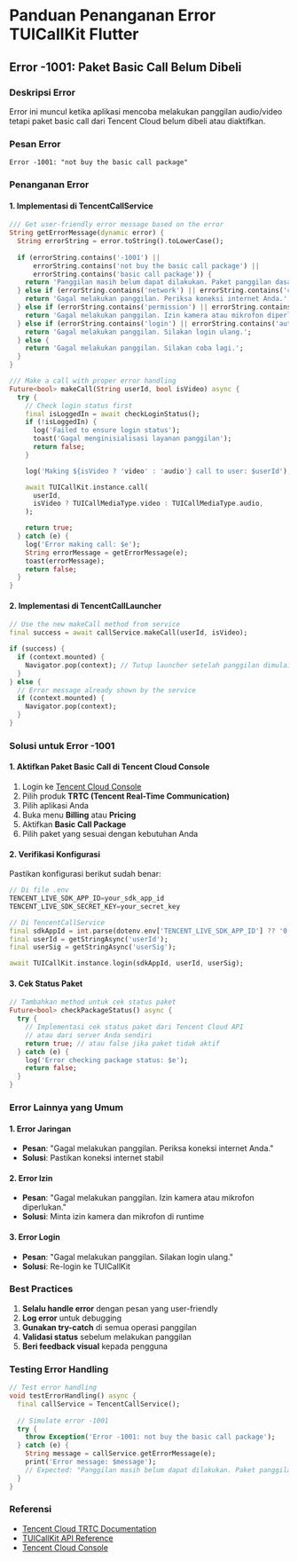 # Panduan Penanganan Error TUICallKit Flutter

## Error -1001: Paket Basic Call Belum Dibeli

### Deskripsi Error
Error ini muncul ketika aplikasi mencoba melakukan panggilan audio/video tetapi paket basic call dari Tencent Cloud belum dibeli atau diaktifkan.

### Pesan Error
```
Error -1001: "not buy the basic call package"
```

### Penanganan Error

#### 1. Implementasi di TencentCallService

```dart
/// Get user-friendly error message based on the error
String getErrorMessage(dynamic error) {
  String errorString = error.toString().toLowerCase();
  
  if (errorString.contains('-1001') || 
      errorString.contains('not buy the basic call package') ||
      errorString.contains('basic call package')) {
    return 'Panggilan masih belum dapat dilakukan. Paket panggilan dasar belum dibeli.';
  } else if (errorString.contains('network') || errorString.contains('connection')) {
    return 'Gagal melakukan panggilan. Periksa koneksi internet Anda.';
  } else if (errorString.contains('permission') || errorString.contains('camera') || errorString.contains('microphone')) {
    return 'Gagal melakukan panggilan. Izin kamera atau mikrofon diperlukan.';
  } else if (errorString.contains('login') || errorString.contains('auth')) {
    return 'Gagal melakukan panggilan. Silakan login ulang.';
  } else {
    return 'Gagal melakukan panggilan. Silakan coba lagi.';
  }
}

/// Make a call with proper error handling
Future<bool> makeCall(String userId, bool isVideo) async {
  try {
    // Check login status first
    final isLoggedIn = await checkLoginStatus();
    if (!isLoggedIn) {
      log('Failed to ensure login status');
      toast('Gagal menginisialisasi layanan panggilan');
      return false;
    }

    log('Making ${isVideo ? 'video' : 'audio'} call to user: $userId');

    await TUICallKit.instance.call(
      userId,
      isVideo ? TUICallMediaType.video : TUICallMediaType.audio,
    );

    return true;
  } catch (e) {
    log('Error making call: $e');
    String errorMessage = getErrorMessage(e);
    toast(errorMessage);
    return false;
  }
}
```

#### 2. Implementasi di TencentCallLauncher

```dart
// Use the new makeCall method from service
final success = await callService.makeCall(userId, isVideo);

if (success) {
  if (context.mounted) {
    Navigator.pop(context); // Tutup launcher setelah panggilan dimulai
  }
} else {
  // Error message already shown by the service
  if (context.mounted) {
    Navigator.pop(context);
  }
}
```

### Solusi untuk Error -1001

#### 1. Aktifkan Paket Basic Call di Tencent Cloud Console

1. Login ke [Tencent Cloud Console](https://console.cloud.tencent.com/)
2. Pilih produk **TRTC (Tencent Real-Time Communication)**
3. Pilih aplikasi Anda
4. Buka menu **Billing** atau **Pricing**
5. Aktifkan **Basic Call Package**
6. Pilih paket yang sesuai dengan kebutuhan Anda

#### 2. Verifikasi Konfigurasi

Pastikan konfigurasi berikut sudah benar:

```dart
// Di file .env
TENCENT_LIVE_SDK_APP_ID=your_sdk_app_id
TENCENT_LIVE_SDK_SECRET_KEY=your_secret_key

// Di TencentCallService
final sdkAppId = int.parse(dotenv.env['TENCENT_LIVE_SDK_APP_ID'] ?? '0');
final userId = getStringAsync('userId');
final userSig = getStringAsync('userSig');

await TUICallKit.instance.login(sdkAppId, userId, userSig);
```

#### 3. Cek Status Paket

```dart
// Tambahkan method untuk cek status paket
Future<bool> checkPackageStatus() async {
  try {
    // Implementasi cek status paket dari Tencent Cloud API
    // atau dari server Anda sendiri
    return true; // atau false jika paket tidak aktif
  } catch (e) {
    log('Error checking package status: $e');
    return false;
  }
}
```

### Error Lainnya yang Umum

#### 1. Error Jaringan
- **Pesan**: "Gagal melakukan panggilan. Periksa koneksi internet Anda."
- **Solusi**: Pastikan koneksi internet stabil

#### 2. Error Izin
- **Pesan**: "Gagal melakukan panggilan. Izin kamera atau mikrofon diperlukan."
- **Solusi**: Minta izin kamera dan mikrofon di runtime

#### 3. Error Login
- **Pesan**: "Gagal melakukan panggilan. Silakan login ulang."
- **Solusi**: Re-login ke TUICallKit

### Best Practices

1. **Selalu handle error** dengan pesan yang user-friendly
2. **Log error** untuk debugging
3. **Gunakan try-catch** di semua operasi panggilan
4. **Validasi status** sebelum melakukan panggilan
5. **Beri feedback visual** kepada pengguna

### Testing Error Handling

```dart
// Test error handling
void testErrorHandling() async {
  final callService = TencentCallService();
  
  // Simulate error -1001
  try {
    throw Exception('Error -1001: not buy the basic call package');
  } catch (e) {
    String message = callService.getErrorMessage(e);
    print('Error message: $message');
    // Expected: "Panggilan masih belum dapat dilakukan. Paket panggilan dasar belum dibeli."
  }
}
```

### Referensi

- [Tencent Cloud TRTC Documentation](https://trtc.io/document/59851?platform=flutter&product=call&menulabel=uikit)
- [TUICallKit API Reference](https://trtc.io/document/54906?platform=flutter&product=call&menulabel=uikit)
- [Tencent Cloud Console](https://console.cloud.tencent.com/) 